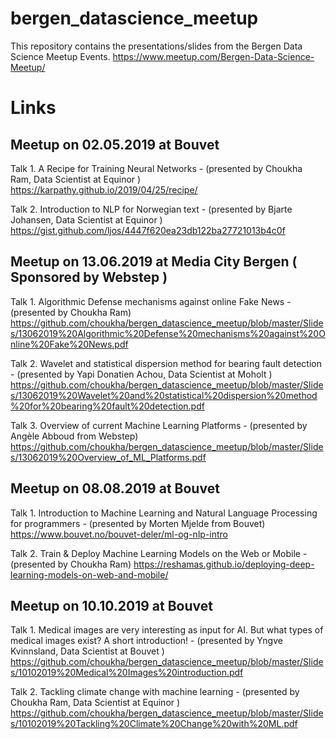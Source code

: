 # bergen_datascience_meetup
This repository contains the presentations/slides from the Bergen Data Science Meetup Events.
https://www.meetup.com/Bergen-Data-Science-Meetup/

# Links
## Meetup on 02.05.2019 at Bouvet
Talk 1. A Recipe for Training Neural Networks - (presented by Choukha Ram, Data Scientist at Equinor )
https://karpathy.github.io/2019/04/25/recipe/

Talk 2. Introduction to NLP for Norwegian text - (presented by Bjarte Johansen, Data Scientist at Equinor )
https://gist.github.com/ljos/4447f620ea23db122ba27721013b4c0f

## Meetup on 13.06.2019 at Media City Bergen ( Sponsored by Webstep )
Talk 1.  Algorithmic Defense mechanisms against online Fake News - (presented by Choukha Ram)
https://github.com/choukha/bergen_datascience_meetup/blob/master/Slides/13062019%20Algorithmic%20Defense%20mechanisms%20against%20Online%20Fake%20News.pdf

Talk 2. Wavelet and statistical dispersion method for bearing fault detection - (presented by Yapi Donatien Achou, Data Scientist at Moholt )
https://github.com/choukha/bergen_datascience_meetup/blob/master/Slides/13062019%20Wavelet%20and%20statistical%20dispersion%20method%20for%20bearing%20fault%20detection.pdf

Talk 3. Overview of current Machine Learning Platforms - (presented by Angèle Abboud from Webstep)
https://github.com/choukha/bergen_datascience_meetup/blob/master/Slides/13062019%20Overview_of_ML_Platforms.pdf

## Meetup on 08.08.2019 at Bouvet
Talk 1. Introduction to Machine Learning and Natural Language Processing for programmers - (presented by Morten Mjelde from Bouvet)
https://www.bouvet.no/bouvet-deler/ml-og-nlp-intro

Talk 2. Train & Deploy Machine Learning Models on the Web or Mobile - (presented by Choukha Ram)
https://reshamas.github.io/deploying-deep-learning-models-on-web-and-mobile/

## Meetup on 10.10.2019 at Bouvet
Talk 1. Medical images are very interesting as input for AI. But what types of medical images exist? A short introduction! - (presented by Yngve Kvinnsland, Data Scientist at Bouvet )
https://github.com/choukha/bergen_datascience_meetup/blob/master/Slides/10102019%20Medical%20Images%20introduction.pdf

Talk 2. Tackling climate change with machine learning - (presented by Choukha Ram, Data Scientist at Equinor )
https://github.com/choukha/bergen_datascience_meetup/blob/master/Slides/10102019%20Tackling%20Climate%20Change%20with%20ML.pdf
